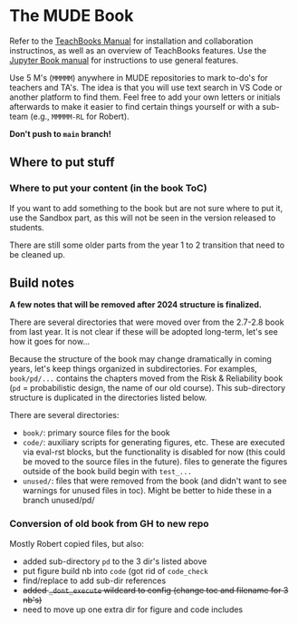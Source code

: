 # The MUDE Book

Refer to the [TeachBooks Manual](https://teachbooks.tudelft.nl/jupyter-book-manual/intro.html) for installation and collaboration instructinos, as well as an overview of TeachBooks features. Use the [Jupyter Book manual](https://jupyterbook.org/en/stable/intro.html) for instructions to use general features.

Use 5 M's (`MMMMM`) anywhere in MUDE repositories to mark to-do's for teachers and TA's. The idea is that you will use text search in VS Code or another platform to find them. Feel free to add your own letters or initials afterwards to make it easier to find certain things yourself or with a sub-team (e.g., `MMMMM-RL` for Robert).

**Don't push to `main` branch!**

## Where to put stuff

### Where to put your content (in the book ToC)

If you want to add something to the book but are not sure where to put it, use the Sandbox part, as this will not be seen in the version released to students.

There are still some older parts from the year 1 to 2 transition that need to be cleaned up.

## Build notes

**A few notes that will be removed after 2024 structure is finalized.**

There are several directories that were moved over from the 2.7-2.8 book from last year. It is not clear if these will be adopted long-term, let's see how it goes for now...

Because the structure of the book may change dramatically in coming years, let's keep things organized in subdirectories. For examples, `book/pd/...` contains the chapters moved from the Risk & Reliability book (`pd` = probabilistic design, the name of our old course). This sub-directory structure is duplicated in the directories listed below.

There are several directories:

- `book/`: primary source files for the book
- `code/`: auxiliary scripts for generating figures, etc. These are executed via eval-rst blocks, but the functionality is disabled for now (this could be moved to the source files in the future). files to generate the figures outside of the book build begin with `test_...`
- `unused/`: files that were removed from the book (and didn't want to see warnings for unused files in toc). Might be better to hide these in a branch
  unused/pd/

### Conversion of old book from GH to new repo

Mostly Robert copied files, but also:

- added sub-directory `pd` to the 3 dir's listed above
- put figure build nb into `code` (got rid of `code_check`
- find/replace to add sub-dir references
- ~~added `_dont_execute` wildcard to config (change toc and filename for 3 nb's)~~
- need to move up one extra dir for figure and code includes
